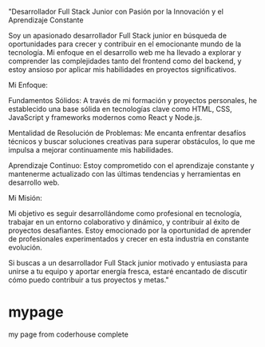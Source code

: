 "Desarrollador Full Stack Junior con Pasión por la Innovación y el Aprendizaje Constante

Soy un apasionado desarrollador Full Stack junior en búsqueda de oportunidades para crecer y contribuir en el emocionante mundo de la tecnología. Mi enfoque en el desarrollo web me ha llevado a explorar y comprender las complejidades tanto del frontend como del backend, y estoy ansioso por aplicar mis habilidades en proyectos significativos.

Mi Enfoque:

Fundamentos Sólidos: A través de mi formación y proyectos personales, he establecido una base sólida en tecnologías clave como HTML, CSS, JavaScript y frameworks modernos como React y Node.js.

Mentalidad de Resolución de Problemas: Me encanta enfrentar desafíos técnicos y buscar soluciones creativas para superar obstáculos, lo que me impulsa a mejorar continuamente mis habilidades.

Aprendizaje Continuo: Estoy comprometido con el aprendizaje constante y mantenerme actualizado con las últimas tendencias y herramientas en desarrollo web.

Mi Misión:

Mi objetivo es seguir desarrollándome como profesional en tecnología, trabajar en un entorno colaborativo y dinámico, y contribuir al éxito de proyectos desafiantes. Estoy emocionado por la oportunidad de aprender de profesionales experimentados y crecer en esta industria en constante evolución.

Si buscas a un desarrollador Full Stack junior motivado y entusiasta para unirse a tu equipo y aportar energía fresca, estaré encantado de discutir cómo puedo contribuir a tus proyectos y metas."

# mypage
my page from coderhouse complete
